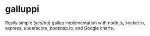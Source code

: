 galluppi
========

Really simple (yes/no) gallup implementation with node.js, socket.io, express, underscore, bootstap.io, and Google charts.